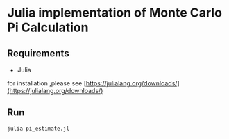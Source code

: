 # Julia implementation of Monte Carlo Pi Calculation



## Requirements
- Julia

for installation ,please see [https://julialang.org/downloads/](https://julialang.org/downloads/)


## Run
```bash
julia pi_estimate.jl
```

